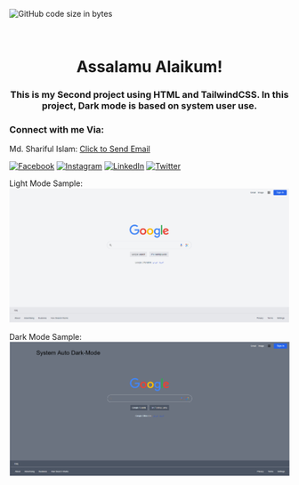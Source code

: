 ![GitHub code size in bytes](https://img.shields.io/github/languages/code-size/Shariful797/beginning-project?style=social&logo=Github&logoColor=black&label=Code-Size&labelColor=black&color=white)

<br>
<h1 align="center">Assalamu Alaikum!</h1>
<h3 align="center">This is my Second project using <b>HTML and TailwindCSS</b>. In this project, Dark mode is based on system user use. </h3>

<!-- <h2 align="center"> <a href="#/">not live</a> </h2> -->

<h3 align="left">Connect with me Via:</h3>


Md. Shariful Islam: [Click to Send Email](mailto:Shariful797@gmail.com "Shariful797@gmail.com")


[![Facebook][facebook-shield]][facebook-url]
[![Instagram][instagram-shield]][instagram-url]
[![LinkedIn][linkedin-shield]][linkedin-url]
[![Twitter][twitter-shield]][twitter-url]

[facebook-shield]: https://img.shields.io/badge/-Facebook-black.svg?style=flat-square&logo=facebook&color=1877F2&logoColor=black
[facebook-url]: https://facebook.com/Shariful797
[instagram-shield]: https://img.shields.io/badge/-Instagram-black.svg?style=flat-square&logo=instagram&color=black&logoColor=#ff0000
[instagram-url]: https://instagram.com/shariful797
[linkedin-shield]: https://img.shields.io/badge/-LinkedIn-black.svg?style=flat-square&logo=linkedin&colorB=blue
[linkedin-url]: https://linkedin.com/in/Shariful797
[twitter-shield]: https://img.shields.io/badge/-Twitter-black.svg?style=flat-square&logo=x&color=1DA1F2&logoColor=black
[twitter-url]: https://twitter.com/shariful797


Light Mode Sample:
<img src="https://github.com/Shariful797/Clone-Google-Home-Page-TailwindCSS/blob/main/Screenshot%20google%20home%20page%20light%20mode.png"></img>

Dark Mode Sample:
<img src="https://github.com/Shariful797/Clone-Google-Home-Page-TailwindCSS/blob/main/Screenshot%20google%20home%20page%20System%20Dark%20mode.png"></img>
